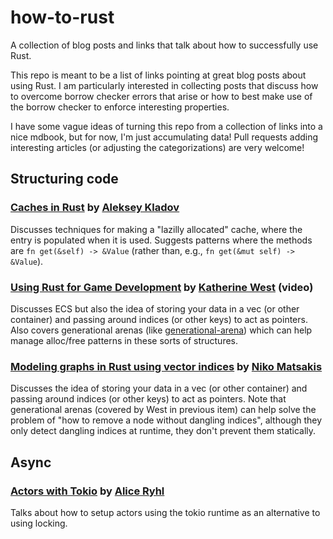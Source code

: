 # how-to-rust
A collection of blog posts and links that talk about how to successfully use Rust.

This repo is meant to be a list of links pointing at great blog posts about using Rust. I am particularly interested in collecting posts that discuss how to overcome borrow checker errors that arise or how to best make use of the borrow checker to enforce interesting properties.

I have some vague ideas of turning this repo from a collection of links into a nice mdbook, but for now, I'm just accumulating data! Pull requests adding interesting articles (or adjusting the categorizations) are very welcome!

## Structuring code

### [Caches in Rust](https://matklad.github.io//2022/06/11/caches-in-rust.html) by [Aleksey Kladov](https://github.com/matklad/)

Discusses techniques for making a "lazilly allocated" cache, where the entry is populated when it is used. Suggests patterns where the methods are `fn get(&self) -> &Value` (rather than, e.g., `fn get(&mut self) -> &Value`).

### [Using Rust for Game Development](https://www.youtube.com/watch?v=aKLntZcp27M) by [Katherine West](https://github.com/kyren) (video)

Discusses ECS but also the idea of storing your data in a vec (or other container) and passing around indices (or other keys) to act as pointers. Also covers generational arenas (like [generational-arena](https://crates.io/crates/generational-arena)) which can help manage alloc/free patterns in these sorts of structures.

### [Modeling graphs in Rust using vector indices](http://smallcultfollowing.com/babysteps/blog/2015/04/06/modeling-graphs-in-rust-using-vector-indices/) by [Niko Matsakis](https://github.com/nikomatsakis/)

Discusses the idea of storing your data in a vec (or other container) and passing around indices (or other keys) to act as pointers. Note that generational arenas (covered by West in previous item) can help solve the problem of "how to remove a node without dangling indices", although they only detect dangling indices at runtime, they don't prevent them statically.

## Async

### [Actors with Tokio](https://ryhl.io/blog/actors-with-tokio/) by [Alice Ryhl](https://github.com/Darksonn/)

Talks about how to setup actors using the tokio runtime as an alternative to using locking.
